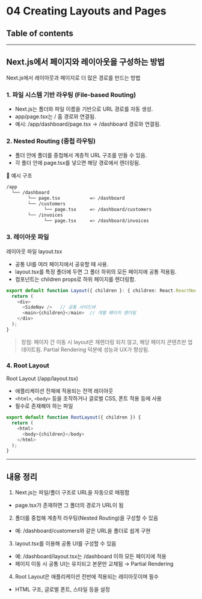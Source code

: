 # 04 Creating Layouts and Pages

## Table of contents


---


## Next.js에서 페이지와 레이아웃을 구성하는 방법
Next.js에서 레이아웃과 페이지로 더 많은 경로를 만드는 방법

### 1. 파일 시스템 기반 라우팅 (File-based Routing)

- Next.js는 폴더와 파일 이름을 기반으로 URL 경로를 자동 생성.
- app/page.tsx는 / 홈 경로와 연결됨.
- 예시: /app/dashboard/page.tsx → /dashboard 경로와 연결됨.


### 2. Nested Routing (중첩 라우팅)
- 폴더 안에 폴더를 중첩해서 계층적 URL 구조를 만들 수 있음.
- 각 폴더 안에 page.tsx를 넣으면 해당 경로에서 렌더링됨.

📁 예시 구조

```bash
/app
  └── /dashboard
        └── page.tsx           => /dashboard
        └── /customers
              └── page.tsx     => /dashboard/customers
        └── /invoices
              └── page.tsx     => /dashboard/invoices
```


### 3. 레이아웃 파일
레이아웃 파일 layout.tsx

- 공통 UI를 여러 페이지에서 공유할 때 사용.
- layout.tsx를 특정 폴더에 두면 그 폴더 하위의 모든 페이지에 공통 적용됨.
- 컴포넌트는 children props로 하위 페이지를 렌더링함.

```ts
export default function Layout({ children }: { children: React.ReactNode }) {
  return (
    <div>
      <SideNav />   // 공통 사이드바
      <main>{children}</main>  // 개별 페이지 렌더링
    </div>
  );
}
```

> 장점: 페이지 간 이동 시 layout은 재렌더링 되지 않고, 해당 페이지 콘텐츠만 업데이트됨.
> Partial Rendering 덕분에 성능과 UX가 향상됨.

### 4. Root Layout
Root Layout (/app/layout.tsx)

- 애플리케이션 전체에 적용되는 전역 레이아웃
- `<html>`, `<body>` 등을 조작하거나 글로벌 CSS, 폰트 적용 등에 사용
- 필수로 존재해야 하는 파일

```ts
export default function RootLayout({ children }) {
  return (
    <html>
      <body>{children}</body>
    </html>
  );
}
```

---


## 내용 정리

1.	Next.js는 파일/폴더 구조로 URL을 자동으로 매핑함
  - page.tsx가 존재하면 그 폴더의 경로가 URL이 됨
2. 폴더를 중첩해 계층적 라우팅(Nested Routing)을 구성할 수 있음
  - 예: /dashboard/customers와 같은 URL을 폴더로 쉽게 구현
3. layout.tsx를 이용해 공통 UI를 구성할 수 있음
  - 예: /dashboard/layout.tsx는 /dashboard 이하 모든 페이지에 적용
  - 페이지 이동 시 공통 UI는 유지되고 본문만 교체됨 → Partial Rendering
4.	Root Layout은 애플리케이션 전반에 적용되는 레이아웃이며 필수
  - HTML 구조, 글로벌 폰트, 스타일 등을 설정
